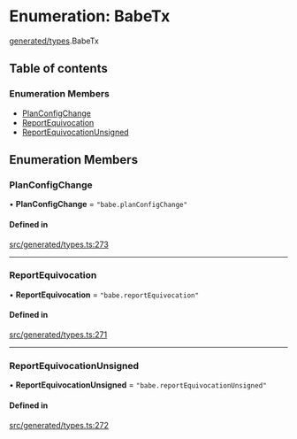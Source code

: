 # Enumeration: BabeTx

[generated/types](../wiki/generated.types).BabeTx

## Table of contents

### Enumeration Members

- [PlanConfigChange](../wiki/generated.types.BabeTx#planconfigchange)
- [ReportEquivocation](../wiki/generated.types.BabeTx#reportequivocation)
- [ReportEquivocationUnsigned](../wiki/generated.types.BabeTx#reportequivocationunsigned)

## Enumeration Members

### PlanConfigChange

• **PlanConfigChange** = ``"babe.planConfigChange"``

#### Defined in

[src/generated/types.ts:273](https://github.com/PolymeshAssociation/polymesh-private-sdk/blob/dd40dc5f/src/generated/types.ts#L273)

___

### ReportEquivocation

• **ReportEquivocation** = ``"babe.reportEquivocation"``

#### Defined in

[src/generated/types.ts:271](https://github.com/PolymeshAssociation/polymesh-private-sdk/blob/dd40dc5f/src/generated/types.ts#L271)

___

### ReportEquivocationUnsigned

• **ReportEquivocationUnsigned** = ``"babe.reportEquivocationUnsigned"``

#### Defined in

[src/generated/types.ts:272](https://github.com/PolymeshAssociation/polymesh-private-sdk/blob/dd40dc5f/src/generated/types.ts#L272)
